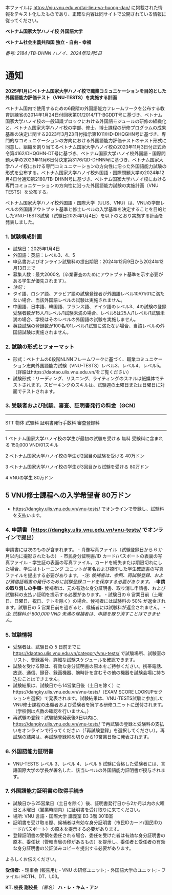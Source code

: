 本ファイルは https://vju.vnu.edu.vn/tai-lieu-va-huong-dan/ に掲載された情報をテキスト化したものであり、正確な内容は同サイトで公開されている情報に従ってください。

**ベトナム国家大学ハノイ校** **外国語大学**

**ベトナム社会主義共和国** **独立 - 自由 - 幸福**

*番号: 2184 /TB-DHNN* *ハノイ、2024年12月5日*

# 通知

**2025年1月にベトナム国家大学ハノイ校で職業コミュニケーションを目的とした外国語能力評価テスト（VNU-TESTS）を実施する計画**

ベトナム国内で使用するための6段階の外国語能力フレームワークを公布する教育訓練省の2014年1月24日付回状第01/2014/TT-BGDDT号に基づき、ベトナム国家大学ハノイ校の一般知識ブロックにおける外国語モジュールの研修の組織化と、ベトナム国家大学ハノイ校の学部、修士、博士課程の研修プログラムの成果基準の決定に関する2023年3月23日付指示第1011/HD-DHQGHN号に基づき、専門的なコミュニケーションの方向における外国語能力評価テストのテスト形式に同意し、組織を割り当てるベトナム国家大学ハノイ校の2023年11月3日付正式命令第4162/DHQGHN-DT号に基づき、ベトナム国家大学ハノイ校外国語・国際問題大学の2023年11月6日付決定第3176/QD-DHNN号に基づき、ベトナム国家大学ハノイ校における専門コミュニケーションの方向性に沿った外国語能力試験の形式を公布する。ベトナム国家大学ハノイ校外国語・国際問題大学の2024年12月4日付通知第2180/TB-DHNN号に基づき、ベトナム国家大学ハノイ校における専門コミュニケーションの方向性に沿った外国語能力試験の実施計画（VNU
TESTS）を公布する。

ベトナム国家大学ハノイ校外国語・国際大学（ULIS、VNU）は、VNUの学部レベルの外国語アウトプット基準と修士レベルの入学基準を決定することを目的としたVNU-TESTS試験（試験日2025年1月4日）を以下のとおり実施する計画を発表しました。

### 1. 試験構成計画

- 試験日：2025年1月4日
- 外国語：英語：レベル3、4、5
- 申込書およびオンライン試験料の提出期限：2024年12月9日から2024年12月13日まで
- 募集人数：最大2000名（卒業審査のためにアウトプット基準を示す必要がある学生が優先されます）。
- *注記：*
- タイ語、ロシア語、アラビア語の試験登録者が外国語レベル10/01/01に満たない場合、当該外国語レベルの試験は実施されません。
- 中国語、日本語、韓国語、フランス語、ドイツ語のレベル3、4の試験の登録受験者数が15人/1レベル/1試験未満の場合、レベル5は25人/1レベル/1試験未満の場合、学校はそのレベルの外国語の試験を実施しません。
- 英語試験の登録数が100名/01レベル/1試験に満たない場合、当該レベルの外国語試験は実施されません。

### 2. 試験の形式とフォーマット

- 形式：ベトナムの6段階NLNNフレームワークに基づく、職業コミュニケーション志向外国語能力試験（VNU-TESTS）レベル3、レベル4、レベル5。（詳細はhttps://daotao.ulis.vnu.edu.vn/をご覧ください）
- 試験形式：リーディング、リスニング、ライティングのスキルは紙媒体でテストされます。スピーキングのスキルは、試験週の土曜日または日曜日に対面でテストされます。

### 3. 受験者および試験、審査、証明書発行の料金（GCN）

  ------------------------------------------------------------------------------------------------------
  STT       物体                                          試験料       証明書発行手数料   審査登録料
  --------- --------------------------------------------- ------------ ------------------ --------------
  1         ベトナム国家大学ハノイ校の学生が最初の試験を受ける      無料         受験料に含まれる   150,000
                                                                                          VND/01スキル

  2         ベトナム国家大学ハノイ校の学生が2回目の試験を受ける     40万ドン                        

  3         ベトナム国家大学ハノイ校の学生が3回目から試験を受ける   80万ドン                        

  4         VNUの学生                                     80万ドン                        

  5         VNU修士課程への入学希望者                     80万ドン                        
  ------------------------------------------------------------------------------------------------------

- https://dangky.ulis.vnu.edu.vn/vnu-tests/
  でオンラインで登録し、試験料を支払います。

### 4. 申請書（https://dangky.ulis.vnu.edu.vn/vnu-tests/ でオンラインで提出）

申請書には次のものが含まれます。 - 肖像写真ファイル（試験登録日から 6
か月以内に撮影されたもの） - 市民身分証明書/ID
カード/パスポートの表裏の写真ファイル -
学生証の表面の写真ファイル。カードを紛失または期限切れにした場合、学生はトレーニング
ユニットが署名および捺印した学生確認書の写真ファイルを提出する必要があります。
-*注:
候補者は、参照、再試験登録、および資格証明書の発行のために試験登録コードを保存する必要があります。*
-**申請の取り消しの手順**-
候補者は、元の有効な身分証明書、取り消し申請書、および試験料の支払い証明を提示する必要があります。 -
試験日の 6
営業日前（土曜日、日曜日、祝日、テトを除く）の場合、候補者には試験料の
50% が返金されます。試験日の 5
営業日前を過ぎると、候補者には試験料が返金されません。 -*注: 試験料が
800,000 VND 未満の候補者は、申請を取り消すことはできません。*

### 5. 試験情報

- 受験者は、試験日の 5 日前までに
  https://daotao.ulis.vnu.edu.vn/category/vnu-tests/
  で試験場所、試験室のリスト、登録番号、詳細な試験スケジュールを確認できます。
- 試験を受ける際は、有効な身分証明書の原本をご持参ください。携帯電話、放送、通信、録音、録画機器、腕時計を含むその他の機器を試験会場に持ち込むことはできません。
- 試験結果は、試験日から14営業日後（土日を除く）にhttps://dangky.ulis.vnu.edu.vn/vnu-tests/（EXAM
  SCORE
  LOOKUPセクションを選択）で発表されます。試験結果は、VNU-TESTS試験に参加したVNU修士課程の出願者および受験者を擁する研修ユニットに送付されます。（学校側は点数の確認を行いません。）
- 再試験の登録：試験結果発表後3日以内に、https://dangky.ulis.vnu.edu.vn/vnu-tests/
  で再試験の登録と受験料の支払いをオンラインで行ってください（「再試験登録」を選択してください）。再試験の結果は、再試験登録締め切りから10営業日後に発表されます。

### 6. 外国語能力証明書

- VNU-TESTS レベル 3、レベル 4、レベル 5
  試験に合格した受験者には、言語国際大学の学長が署名した、該当レベルの外国語能力証明書が授与されます。

### 7. 外国語能力証明書の取得手続き

- 試験日から25営業日（土日を除く）後、証明書発行日から2か月以内の火曜日と木曜日（営業時間内）に証明書を受け取りに来てください。
- 場所: VNU 言語・国際大学 講義室 B3 3階 301B室
- 証明書を受け取る際、候補者は有効な身分証明書（市民IDカード/国民IDカード/パスポート）の原本を提示する必要があります。
- 登録証明書の受領を委任される場合、委任を受けた者は有効な身分証明書の原本、委任状（管轄当局の印があるもの）を提示し、委任者と受任者の有効な身分証明書の公証済みコピーを提出する必要があります。

よろしくお伝えください。

**受信者:** - 理事会 (報告用); - VNU の研修ユニット; -
外国語大学のユニット; - ファイル: HCTH、DT、L03。

**KT. 校長** **副校長** *（署名）* **ハ・レ・キム・アン**
